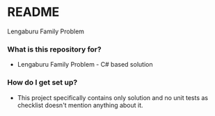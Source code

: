 # README #

Lengaburu Family Problem

### What is this repository for? ###

* Lengaburu Family Problem - C# based solution

### How do I get set up? ###

* This project specifically contains only solution and no unit tests as checklist doesn't mention anything about it.